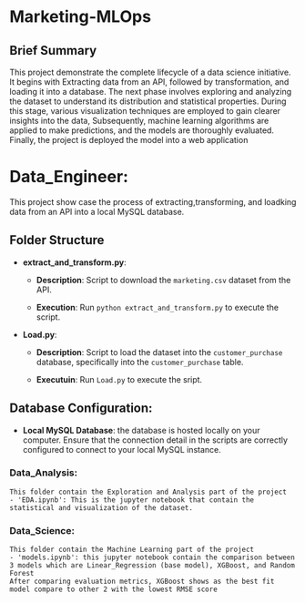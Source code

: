 # Marketing-MLOps
## Brief Summary
This project demonstrate the complete lifecycle of a data science initiative. It begins with Extracting data from an API, followed by transformation,
and loading it into a database. The next phase involves exploring and analyzing the dataset to understand its distribution and statistical properties.
During this stage, various visualization techniques are employed to gain clearer insights into the data, Subsequently, machine learning algorithms are 
applied to make predictions, and the models are thoroughly evaluated. Finally, the project is deployed the model into a web application 

# Data_Engineer:
This project show case the process of extracting,transforming, and loadking data from an API into a local MySQL database.

## Folder Structure
- **extract_and_transform.py**:

  
  - **Description**: Script to download the `marketing.csv` dataset from the API.

  - **Execution**: Run `python extract_and_transform.py` to execute the script.


- **Load.py**:

  
  - **Description**: Script to load the dataset into the `customer_purchase` database, specifically into the `customer_purchase` table.

  
  - **Executuin**: Run `Load.py` to execute the sript.

## Database Configuration:
- **Local MySQL Database**: the database is hosted locally on your computer. Ensure that the connection detail in the scripts are correctly
configured to connect to your local MySQL instance.


### Data_Analysis:
	This folder contain the Exploration and Analysis part of the project
 	- 'EDA.ipynb': This is the jupyter notebook that contain the statistical and visualization of the dataset. 

### Data_Science: 
	This folder contain the Machine Learning part of the project
	- 'models.ipynb': this jupyter notebook contain the comparison between 3 models which are Linear_Regression (base model), XGBoost, and Random Forest 
	After comparing evaluation metrics, XGBoost shows as the best fit model compare to other 2 with the lowest RMSE score
	

    

